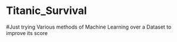 # Titanic_Survival

#Just trying Various methods of Machine Learning over a Dataset to improve its score

